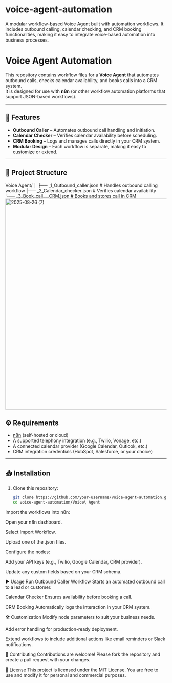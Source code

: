 # voice-agent-automation
A modular workflow-based Voice Agent built with automation workflows. It includes outbound calling, calendar checking, and CRM booking functionalities, making it easy to integrate voice-based automation into business processes.
# Voice Agent Automation

This repository contains workflow files for a **Voice Agent** that automates outbound calls, checks calendar availability, and books calls into a CRM system.  
It is designed for use with **n8n** (or other workflow automation platforms that support JSON-based workflows).

---

## 🚀 Features
- **Outbound Caller** – Automates outbound call handling and initiation.
- **Calendar Checker** – Verifies calendar availability before scheduling.
- **CRM Booking** – Logs and manages calls directly in your CRM system.
- **Modular Design** – Each workflow is separate, making it easy to customize or extend.

---

## 📂 Project Structure
Voice Agent/
│
├── _1_Outbound_caller.json # Handles outbound calling workflow
├── _2_Calendar_checker.json # Verifies calendar availability
└── _3_Book_call___CRM.json # Books and stores call in CRM
<img width="1501" height="658" alt="2025-08-26 (7)" src="https://github.com/user-attachments/assets/33945438-05dc-41ee-97b6-58225f845a2e" />

## ⚙️ Requirements
- [n8n](https://n8n.io/) (self-hosted or cloud)
- A supported telephony integration (e.g., Twilio, Vonage, etc.)
- A connected calendar provider (Google Calendar, Outlook, etc.)
- CRM integration credentials (HubSpot, Salesforce, or your choice)

---

## 📥 Installation
1. Clone this repository:
   ```bash
   git clone https://github.com/your-username/voice-agent-automation.git
   cd voice-agent-automation/Voice\ Agent
Import the workflows into n8n:

Open your n8n dashboard.

Select Import Workflow.

Upload one of the .json files.

Configure the nodes:

Add your API keys (e.g., Twilio, Google Calendar, CRM provider).

Update any custom fields based on your CRM schema.

▶️ Usage
Run Outbound Caller Workflow
Starts an automated outbound call to a lead or customer.

Calendar Checker
Ensures availability before booking a call.

CRM Booking
Automatically logs the interaction in your CRM system.

🛠️ Customization
Modify node parameters to suit your business needs.

Add error handling for production-ready deployment.

Extend workflows to include additional actions like email reminders or Slack notifications.

🤝 Contributing
Contributions are welcome! Please fork the repository and create a pull request with your changes.

📜 License
This project is licensed under the MIT License. You are free to use and modify it for personal and commercial purposes.

